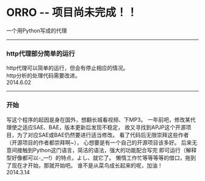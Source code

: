 ORRO -- 项目尚未完成！！
====

一个用Python写成的代理


----
### http代理部分简单的运行
http代理可以简单的运行，但会有停止相应的情况。  
http分析的处理代码需要改进。  
2014.6.02  

----
### 开始
写这个程序的起因是身在国外，想翻长城看视频、下MP3。
一年前吧，修改某代理使之适应SAE、BAE，版本更新后发现不稳定，
故又寻找到APJP这个开源项目，为了对应SAE或BAE仍然要进行适当修改。
看了代码后无限崇拜这些作者（开源项目的作者都崇拜啊~），
心想要是有一个自己的开源项目该多好。
后来无意间接触到Python这门语言，简洁的语法，强大的功能配合写完
即可运行（解释型好像都可以-_—!）的特点，よし、就它了。
懒惰工作忙等等等等的借口，拖到了现在才开始，那就开始吧。
谁不是从菜鸟成长起来的呢，加油！  
2014.3.14  
